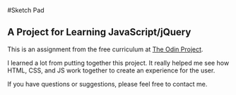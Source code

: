 #Sketch Pad
## A Project for Learning JavaScript/jQuery

This is an assignment from the free curriculum at [The Odin Project](https://www.theodinproject.com).

I learned a lot from putting together this project. It really helped me see how HTML, CSS, and JS work together to create an experience for the user.

If you have questions or suggestions, please feel free to contact me.
